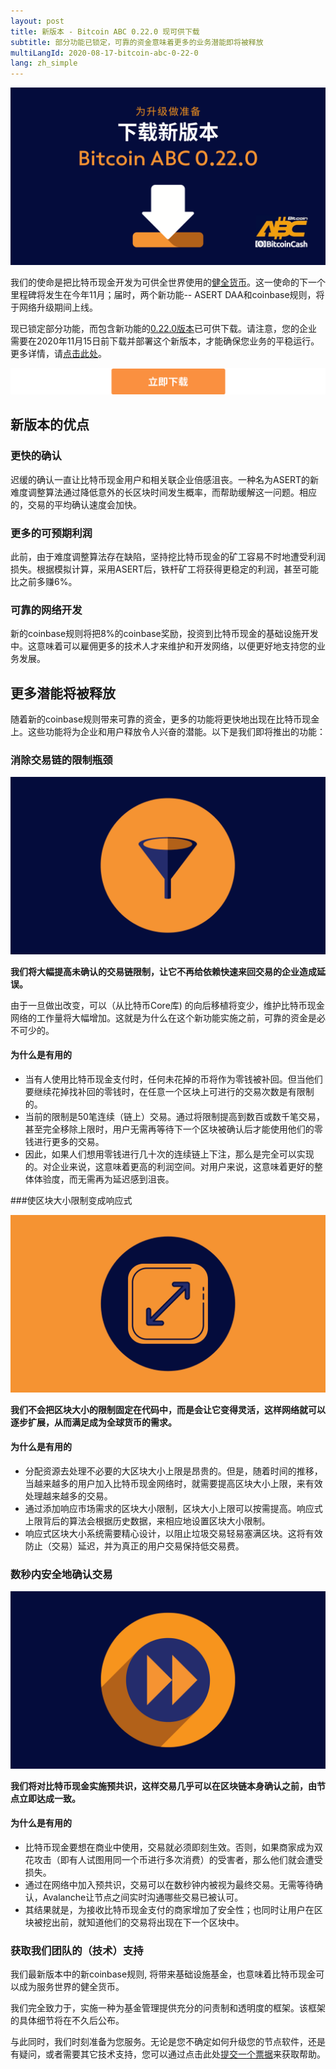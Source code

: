 ```yaml
---
layout: post
title: 新版本 - Bitcoin ABC 0.22.0 现可供下载
subtitle: 部分功能已锁定，可靠的资金意味着更多的业务潜能即将被释放
multiLangId: 2020-08-17-bitcoin-abc-0-22-0
lang: zh_simple
---
```


![Bitcoin ABC 0.22.0 现可供下载](/img/BitcoinABC-0-22-0-zh.png "Bitcoin ABC 0.22.0 现可供下载")

我们的使命是把比特币现金开发为可供全世界使用的[健全货币](https://www.bitcoincash.org/zh-CN/roadmap.html)。这一使命的下一个里程碑将发生在今年11月；届时，两个新功能-- ASERT DAA和coinbase规则，将于网络升级期间上线。

现已锁定部分功能，而包含新功能的[0.22.0版本](https://download.bitcoinabc.org/latest/)已可供下载。请注意，您的企业需要在2020年11月15日前下载并部署这个新版本，才能确保您业务的平稳运行。更多详情，请[点击此处](https://www.bitcoincash.org/zh-CN/upgrade.html)。

[![请点击此处](/img/Download-now-zh.png "请点击此处")](https://download.bitcoinabc.org/latest/)

## 新版本的优点

### 更快的确认

迟缓的确认一直让比特币现金用户和相关联企业倍感沮丧。一种名为ASERT的新难度调整算法通过降低意外的长区块时间发生概率，而帮助缓解这一问题。相应的，交易的平均确认速度会加快。

### 更多的可预期利润

此前，由于难度调整算法存在缺陷，坚持挖比特币现金的矿工容易不时地遭受利润损失。根据模拟计算，采用ASERT后，铁杆矿工将获得更稳定的利润，甚至可能比之前多赚6%。 

### 可靠的网络开发

新的coinbase规则将把8%的coinbase奖励，投资到比特币现金的基础设施开发中。这意味着可以雇佣更多的技术人才来维护和开发网络，以便更好地支持您的业务发展。

## 更多潜能将被释放

随着新的coinbase规则带来可靠的资金，更多的功能将更快地出现在比特币现金上。这些功能将为企业和用户释放令人兴奋的潜能。以下是我们即将推出的功能：

### 消除交易链的限制瓶颈

![消除交易链的限制瓶颈](/img/Bottleneck.png "消除交易链的限制瓶颈")

**我们将大幅提高未确认的交易链限制，让它不再给依赖快速来回交易的企业造成延误。**

由于一旦做出改变，可以（从比特币Core库) 的向后移植将变少，维护比特币现金网络的工作量将大幅增加。这就是为什么在这个新功能实施之前，可靠的资金是必不可少的。

#### 为什么是有用的
* 当有人使用比特币现金支付时，任何未花掉的币将作为零钱被补回。但当他们要继续花掉找补回的零钱时，在任意一个区块上可进行的交易次数是有限制的。
* 当前的限制是50笔连续（链上）交易。通过将限制提高到数百或数千笔交易，甚至完全移除上限时，用户无需再等待下一个区块被确认后才能使用他们的零钱进行更多的交易。
* 因此，如果人们想用零钱进行几十次的连续链上下注，那么是完全可以实现的。对企业来说，这意味着更高的利润空间。对用户来说，这意味着更好的整体体验度，而无需再为延迟感到沮丧。

###使区块大小限制变成响应式

![使区块大小限制变成响应式](/img/Block-size.png "使区块大小限制变成响应式")

**我们不会把区块大小的限制固定在代码中，而是会让它变得灵活，这样网络就可以逐步扩展，从而满足成为全球货币的需求。**

#### 为什么是有用的
* 分配资源去处理不必要的大区块大小上限是昂贵的。但是，随着时间的推移，当越来越多的用户加入比特币现金网络时，就需要提高区块大小上限，来有效处理越来越多的交易。
* 通过添加响应市场需求的区块大小限制，区块大小上限可以按需提高。响应式上限背后的算法会根据历史数据，来相应地设置区块大小限制。
* 响应式区块大小系统需要精心设计，以阻止垃圾交易轻易塞满区块。这将有效防止（交易）延迟，并为真正的用户交易保持低交易费。

### 数秒内安全地确认交易

![数秒内安全地确认交易](/img/Fast-forward.png "数秒内安全地确认交易")

**我们将对比特币现金实施预共识，这样交易几乎可以在区块链本身确认之前，由节点立即达成一致。**

#### 为什么是有用的
* 比特币现金要想在商业中使用，交易就必须即刻生效。否则，如果商家成为双花攻击（即有人试图用同一个币进行多次消费）的受害者，那么他们就会遭受损失。
* 通过在网络中加入预共识，交易可以在数秒钟内被视为最终交易。无需等待确认，Avalanche让节点之间实时沟通哪些交易已被认可。
* 其结果就是，为接收比特币现金支付的商家增加了安全性；也同时让用户在区块被挖出前，就知道他们的交易将出现在下一个区块中。


### 获取我们团队的（技术）支持

我们最新版本中的新coinbase规则, 将带来基础设施基金，也意味着比特币现金可以成为服务世界的健全货币。

我们完全致力于，实施一种为基金管理提供充分的问责制和透明度的框架。该框架的具体细节将在不久后公布。

与此同时，我们时刻准备为您服务。无论是您不确定如何升级您的节点软件，还是有疑问，或者需要其它技术支持，您可以通过点击此处[提交一个票据](https://help.bitcoincash.org/support/home)来获取帮助。
